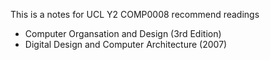This is a notes for UCL Y2 COMP0008 recommend readings
* Computer Organsation and Design (3rd Edition)
* Digital Design and Computer Architecture (2007)